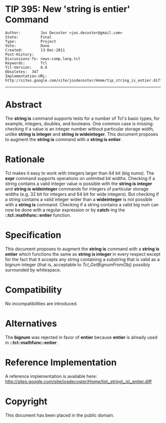 # TIP 395: New 'string is entier' Command
	Author:         Jos Decoster <jos.decoster@gmail.com>
	State:          Final
	Type:           Project
	Vote:           Done
	Created:        13-Dec-2011
	Post-History:   
	Discussions-To: news:comp.lang.tcl
	Keywords:       Tcl
	Tcl-Version:    8.6
	Obsoletes:	347
	Implementation-URL: http://sites.google.com/site/josdecoster/Home/tip_string_is_entier.diff
-----

# Abstract

The **string is** command supports tests for a number of Tcl's basic types,
for example, integers, doubles, and booleans. One common case is missing:
checking if a value is an integer number without particular storage width,
unlike **string is integer** and **string is wideinteger**. This document
proposes to augment the **string is** command with a **string is entier**.

# Rationale

Tcl makes it easy to work with integers larger than 64 bit \(big nums\). The
**expr** command supports operations on unlimited bit widths. Checking if a
string contains a valid integer value is possible with the **string is
integer** and **string is wideinteger** commands for integers of particular
storage widths \(e.g. 32 bit for integers and 64 bit for wide integers\). But
checking if a string contains a valid integer wider than a **wideinteger**
is not possible with a **string is** command. Checking if a string contains
a valid big num can now be done with a regular expression or by
**catch**-ing the **::tcl::mathfunc::entier** function.

# Specification

This document proposes to augment the **string is** command with a **string
is entier** which functions the same as **string is integer** in every
respect except for the fact that it accepts any string containing a substring
that is valid as a bignum integer \(that is, acceptable to
_Tcl\_GetBignumFromObj_\) possibly surrounded by whitespace.

# Compatibility

No incompatibilities are introduced.

# Alternatives

The **bignum** was rejected in favor of **entier** because **entier** is
already used in **::tcl::mathfunc::entier**.

# Reference Implementation

A reference implementation is available here: <http://sites.google.com/site/josdecoster/Home/tip\_string\_is\_entier.diff>

# Copyright

This document has been placed in the public domain.

